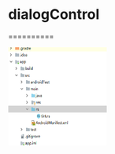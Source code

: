 # dialogControl
==========


<img width="200px" height="200px" src="https://github.com/13522601773/dialogControl/blob/master/pic/1.png"/>
